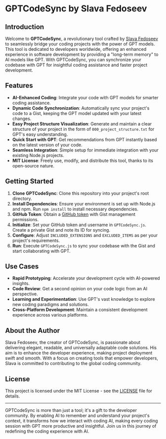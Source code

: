 # GPTCodeSync by Slava Fedoseev

## Introduction

Welcome to **GPTCodeSync**, a revolutionary tool crafted by [Slava Fedoseev](https://www.fb.com/slfed) to seamlessly bridge your coding projects with the power of GPT models. This tool is dedicated to developers worldwide, offering an enhanced experience in software development by providing a "long-term memory" to AI models like GPT. With GPTCodeSync, you can synchronize your codebase with GPT for insightful coding assistance and faster project development.

## Features

- **AI-Enhanced Coding**: Integrate your code with GPT models for smarter coding assistance.
- **Dynamic Code Synchronization**: Automatically sync your project's code to a Gist, keeping the GPT model updated with your latest changes.
- **Easy Project Structure Visualization**: Generate and maintain a clear structure of your project in the form of `000_project_structure.txt` for GPT's easy understanding.
- **Quick Start with GPT**: Get recommendations from GPT instantly based on the latest version of your code.
- **Seamless Integration**: Simple setup for immediate integration with your existing Node.js projects.
- **MIT License**: Freely use, modify, and distribute this tool, thanks to its open-source nature.

## Getting Started

1. **Clone GPTCodeSync**: Clone this repository into your project's root directory.
2. **Install Dependencies**: Ensure your environment is set up with Node.js and npm. Run `npm install` to install necessary dependencies.
3. **GitHub Token**: Obtain a [GitHub token](https://github.com/settings/tokens) with Gist management permissions.
4. **Initialize**: Set your GitHub token and username in `GPTCodeSync.js`. Create a private Gist and note its ID for syncing.
5. **Configure**: Adjust `INCLUDED_EXTENSIONS` and `EXCLUDED_ITEMS` as per your project's requirements.
6. **Run**: Execute `GPTCodeSync.js` to sync your codebase with the Gist and start collaborating with GPT.

## Use Cases

- **Rapid Prototyping**: Accelerate your development cycle with AI-powered insights.
- **Code Review**: Get a second opinion on your code logic from an AI perspective.
- **Learning and Experimentation**: Use GPT's vast knowledge to explore new coding paradigms and solutions.
- **Cross-Platform Development**: Maintain a consistent development experience across various platforms.

## About the Author

Slava Fedoseev, the creator of GPTCodeSync, is passionate about delivering elegant, readable, and universally adaptable code solutions. His aim is to enhance the developer experience, making project deployment swift and smooth. With a focus on creating tools that empower developers, Slava is committed to contributing to the global coding community.

## License

This project is licensed under the MIT License - see the [LICENSE](LICENSE.md) file for details.

---

GPTCodeSync is more than just a tool; it's a gift to the developer community. By enabling AI to remember and understand your project's context, it transforms how we interact with coding AI, making every coding session with GPT more productive and insightful. Join us in this journey of redefining the coding experience with AI.
